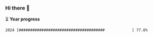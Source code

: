 ### Hi there :wave:

:hourglass_flowing_sand: **Year progress**

```txt
2024 [######################################            ] 77.6%
```
